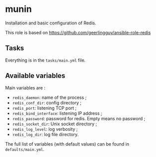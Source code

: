 # munin

Installation and basic configuration of Redis.

This role is based on https://github.com/geerlingguy/ansible-role-redis

## Tasks

Everything is in the `tasks/main.yml` file.

## Available variables

Main variables are :

* `redis_daemon`: name of the process ;
* `redis_conf_dir`: config directory ;
* `redis_port`: listening TCP port ;
* `redis_bind_interface`: listening IP address ;
* `redis_password`: password for redis. Empty means no password ;
* `redis_socket_dir`: Unix socket directory ;
* `redis_log_level`: log verbosity ;
* `redis_log_dir`: log file directory.

The full list of variables (with default values) can be found in `defaults/main.yml`.
